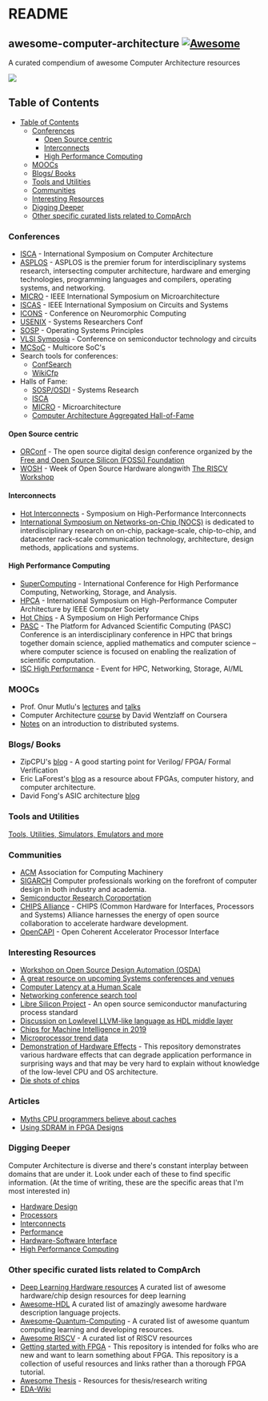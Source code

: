 # README

## awesome-computer-architecture [![Awesome](https://awesome.re/badge-flat2.svg)](http://rajesh-s.gitbook.io/comparch)

A curated compendium of awesome Computer Architecture resources

![](https://d1rkab7tlqy5f1.cloudfront.net/TUDelft/Onderwijs/Opleidingen/Master/MSc_Computer_Engineering/PastedGraphic-2.jpg)

## Table of Contents

* [Table of Contents](./#table-of-contents)
  * [Conferences](./#conferences)
    * [Open Source centric](./#open-source-centric)
    * [Interconnects](./#interconnects)
    * [High Performance Computing](./#high-performance-computing)
  * [MOOCs](./#moocs)
  * [Blogs/ Books](./#blogs-books)
  * [Tools and Utilities](./#tools-and-utilities)
  * [Communities](./#communities)
  * [Interesting Resources](./#interesting-resources)
  * [Digging Deeper](./#digging-deeper)
  * [Other specific curated lists related to CompArch](./#other-specific-curated-lists-related-to-comparch)

### Conferences

* [ISCA](https://iscaconf.org/) - International Symposium on Computer Architecture
* [ASPLOS](https://asplos-conference.org/) - ASPLOS is the premier forum for interdisciplinary systems research, intersecting computer architecture, hardware and emerging technologies, programming languages and compilers, operating systems, and networking.
* [MICRO](https://www.microarch.org/) - IEEE International Symposium on Microarchitecture
* [ISCAS](https://iscas2020.org/) - IEEE International Symposium on Circuits and Systems
* [ICONS](https://ornlcda.github.io/icons2019/) - Conference on Neuromorphic Computing
* [USENIX](https://www.usenix.org/conferences) - Systems Researchers Conf
* [SOSP](https://sosp19.rcs.uwaterloo.ca/program.html) - Operating Systems Principles
* [VLSI Symposia](https://vlsisymposium.org/) - Conference on semiconductor technology and circuits
* [MCSoC](http://mcsoc-forum.org/m2019/ieee-mcsoc-2019-presentation-slides/) - Multicore SoC's
* Search tools for conferences:
  * [ConfSearch](http://confsearch.ethz.ch/confsearch/)
  * [WikiCfp](http://www.wikicfp.com/cfp/)
* Halls of Fame:
  * [SOSP/OSDI](https://www.cs.utexas.edu/~vijay/hall.html) - Systems Research
  * [ISCA](http://pages.cs.wisc.edu/~arch/www/iscabibhall.html)
  * [MICRO](http://newsletter.sigmicro.org/micro-hof.txt/view) - Microarchitecture
  * [Computer Architecture Aggregated Hall-of-Fame](http://moin.ece.gatech.edu/cathof.html)

#### Open Source centric

* [ORConf](https://orconf.org/) - The open source digital design conference organized by the [Free and Open Source Silicon \(FOSSi\) Foundation](https://fossi-foundation.org/)
* [WOSH](https://fossi-foundation.org/wosh/) - Week of Open Source Hardware alongwith [The RISCV Workshop](https://tmt.knect365.com/risc-v-workshop-zurich/)

#### Interconnects

* [Hot Interconnects](http://www.hoti.org/) - Symposium on High-Performance Interconnects
* [International Symposium on Networks-on-Chip \(NOCS\)](https://www.engr.colostate.edu/nocs2019/) is dedicated to interdisciplinary research on on-chip, package-scale, chip-to-chip, and datacenter rack-scale communication technology, architecture, design methods, applications and systems.

#### High Performance Computing

* [SuperComputing](https://sc19.supercomputing.org/) -  International Conference for High Performance Computing, Networking, Storage, and Analysis.
* [HPCA](https://www.computer.org/conferences/cfp/HPCA2020) - International Symposium on High-Performance Computer Architecture by IEEE Computer Society
* [Hot Chips](https://www.hotchips.org/) - A Symposium on High Performance Chips
* [PASC](https://pasc-conference.org/) - The Platform for Advanced Scientific Computing \(PASC\) Conference is an interdisciplinary conference in HPC that brings together domain science, applied mathematics and computer science – where computer science is focused on enabling the realization of scientific computation.
* [ISC High Performance](https://www.isc-hpc.com/) - Event for HPC, Networking, Storage, AI/ML

### MOOCs

* Prof. Onur Mutlu's [lectures](https://www.youtube.com/channel/UCIwQ8uOeRFgOEvBLYc3kc3g/playlists) and [talks](https://people.inf.ethz.ch/omutlu/talks.htm)
* Computer Architecture [course](https://www.coursera.org/learn/comparch) by David Wentzlaff on Coursera
* [Notes](https://github.com/aphyr/distsys-class) on an introduction to distributed systems.

### Blogs/ Books

* ZipCPU's [blog](http://zipcpu.com/) - A good starting point for Verilog/ FPGA/ Formal Verification
* Eric LaForest's [blog](http://fpgacpu.ca/) as a resource about FPGAs, computer history, and computer architecture.
* David Fong's ASIC architecture [blog](https://daffy1108.wordpress.com/)

### Tools and Utilities

[Tools, Utilities, Simulators, Emulators and more](more/tools_and_utils.md)

### Communities

* [ACM](https://www.acm.org/) Association for Computing Machinery
* [SIGARCH](https://www.sigarch.org/) Computer professionals working on the forefront of computer design in both industry and academia.
* [Semiconductor Research Coroportation](https://www.src.org/)
* [CHIPS Alliance](https://chipsalliance.org/) - CHIPS \(Common Hardware for Interfaces, Processors and Systems\) Alliance harnesses the energy of open source collaboration to accelerate hardware development.
* [OpenCAPI](https://opencapi.org/) - Open Coherent Accelerator Processor Interface

### Interesting Resources

* [Workshop on Open Source Design Automation \(OSDA\)](https://osda.gitlab.io/)
* [A great resource on upcoming Systems conferences and venues](http://www.cs.technion.ac.il/~dan/index_sysvenues_deadline.html)
* [Computer Latency at a Human Scale](https://www.prowesscorp.com/computer-latency-at-a-human-scale/)
* [Networking conference search tool](http://confsearch.ethz.ch/confsearch/faces/pages/staticresults.jsp?query=usenix%20asplos%20ewsn%20hotnets%20hotos%20ipsn%20isca%20micro%20mobicom%20mobihoc%20mobisys%20nsdi%20osdi%20sensys%20sigcomm%20sosp%20uist&sortMode=1&graphicView=1)
* [Libre Silicon Project](https://libresilicon.com/) - An open source semiconductor manufacturing process standard
* [Discussion on Lowlevel LLVM-like language as HDL middle layer](https://github.com/SymbiFlow/ideas/issues/19)
* [Chips for Machine Intelligence in 2019](https://www.jameswhanlon.com/new-chips-for-machine-intelligence.html)
* [Microprocessor trend data](https://github.com/karlrupp/microprocessor-trend-data)
* [Demonstration of Hardware Effects](https://github.com/Kobzol/hardware-effects) - This repository demonstrates various hardware effects that can degrade application performance in surprising ways and that may be very hard to explain without knowledge of the low-level CPU and OS architecture.
* [Die shots of chips](https://github.com/misdake/ChipAnnotationViewer)

### Articles

* [Myths CPU programmers believe about caches](https://software.rajivprab.com/2018/04/29/myths-programmers-believe-about-cpu-caches/)
* [Using SDRAM in FPGA Designs](https://www.joshbassett.info/sdram-controller/)

### Digging Deeper

Computer Architecture is diverse and there's constant interplay between domains that are under it. Look under each of these to find specific information. \(At the time of writing, these are the specific areas that I'm most interested in\)

* [Hardware Design](more/hardware_design.md)
* [Processors](more/processors.md)
* [Interconnects](more/interconnects.md)
* [Performance](more/performance.md)
* [Hardware-Software Interface](more/hw_sw.md)
* [High Performance Computing](more/hpc.md)

### Other specific curated lists related to CompArch

* [Deep Learning Hardware resources](https://github.com/RaviVijay/awesome-dl-hw-resources) A curated list of awesome hardware/chip design resources for deep learning
* [Awesome-HDL](https://github.com/drom/awesome-hdl) A curated list of amazingly awesome hardware description language projects.
* [Awesome-Quantum-Computing](https://github.com/desireevl/awesome-quantum-computing) - A curated list of awesome quantum computing learning and developing resources.
* [Awesome RISCV](https://github.com/xmpf/awesome-risc-v/blob/master/README.md) - A curated list of RISCV resources
* [Getting started with FPGA](https://github.com/lastweek/FPGA) - This repository is intended for folks who are new and want to learn something about FPGA. This repository is a collection of useful resources and links rather than a thorough FPGA tutorial.
* [Awesome Thesis](https://github.com/ocean1/awesome-thesis) - Resources for thesis/research writing
* [EDA-Wiki](https://github.com/daitoto/EDA-wiki)

